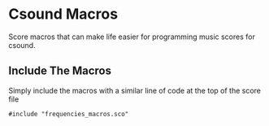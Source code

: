 # Csound Macros
Score macros that can make life easier for programming music scores for csound.

## Include The Macros
Simply include the macros with a similar line of code at the top of the score file

```
#include "frequencies_macros.sco"
```
